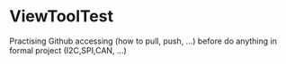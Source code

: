 # ViewToolTest
Practising Github accessing (how to pull, push, ...) before do anything in formal project (I2C,SPI,CAN, ...)
